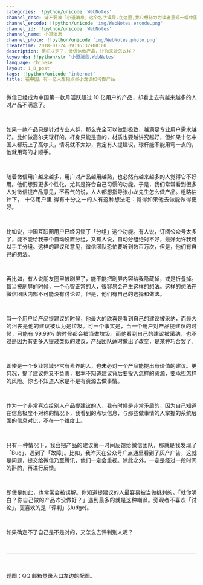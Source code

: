 ```yaml
---
categories: !!python/unicode 'WebNotes'
channel_desc: 请不要被「小道消息」这个名字误导.在这里,我只想努力为读者呈现一幅中国互联网的清明上河图.
channel_ercode: !!python/unicode 'img/WebNotes.ercode.png'
channel_id: !!python/unicode 'WebNotes'
channel_name: 小道消息
channel_photo: !!python/unicode 'img/WebNotes.photo.png'
createtime: 2018-01-24 09:16:32+00:00
description: 组织决定了，微信这款产品，让你来做怎么样？
keywords: !!python/str '小道消息,WebNotes'
language: chinese
layout: 1_0_post
tags: !!python/unicode 'internet'
title: 在中国，有一亿人想指点张小龙该如何做产品
---
```

<div class="rich_media_content" id="js_content">
<p style="text-align: justify;">
         微信已经成为中国第一款月活跃超过 10 亿用户的产品，却看上去有越来越多的人对产品不满意了。
        </p>
<p>
<br/>
</p>
<p style="text-align: justify;">
         如果一款产品只是针对专业人群，那么完全可以做到极致，越满足专业用户需求越好。比如做高尔夫球杆的，杆身只能是直的，材质也要越讲究越好，但如果十亿中国人都玩上了高尔夫，情况就不太妙，肯定有人提建议，球杆能不能用弯一点的，他就用弯的才顺手。
        </p>
<p>
<br/>
</p>
<p style="text-align: justify;">
         随着微信用户越来越多，用户对产品越用越熟，也必然有越来越多的人觉得它不好用。他们想要更多个性化，尤其是符合自己习惯的功能。于是，我们常常看到很多人对微信提产品意见，不客气的说，人人都想指导张小龙先生怎么做产品。粗略估计下，
         <span style="text-align: justify;">
          十亿用户里
         </span>
         得有十分之一的人有这种想法吧：觉得如果他去做能做得更好。
        </p>
<p>
<br/>
</p>
<p style="text-align: justify;">
         比如说，中国互联网用户已经习惯了「分组」这个功能。有人说，订阅公众号太多了，能不能给我来个自动设置分组，又有人说，自动分组绝对不好，最好允许我可以手工分组。这样的建议和意见，微信团队恐怕要听到数百万次，但是，他们有自己的想法。
        </p>
<p>
<br/>
</p>
<p style="text-align: justify;">
         再比如，有人说朋友圈里被刷屏了，能不能把刷屏内容给我隐藏掉，或是折叠掉。每当被刷屏的时候，一个心智正常的人，很容易会产生这样的想法。这样的想法在微信团队内部不可能没有讨论过，但是，他们有自己的选择和做法。
        </p>
<p>
<br/>
</p>
<p style="white-space: normal;text-align: justify;">
         当一个用户给产品提建议的时候，他最大的欣喜是看到自己的建议被采纳，而最大的沮丧是他的建议被认为是垃圾。可一个事实是，当一个用户对产品提建议的时候，可能有 99.99% 的时候都会被当做垃圾。而他看到自己的建议被采纳，也不过是因为有更多人提过类似的建议，产品团队适时做出了改变，是某种巧合罢了。
        </p>
<p style="white-space: normal;">
<br/>
</p>
<p style="white-space: normal;text-align: justify;">
         即使是一个专业领域非常有素养的人，也未必对一个产品能提出有价值的建议。更何况，提了建议你又不负责，根本不知道建议背后要投入怎样的资源，要承担怎样的风险。你也不知道人家是不是有资源去做事情。
        </p>
<p style="white-space: normal;">
<br/>
</p>
<p style="white-space: normal;text-align: justify;">
         作为一个非常喜欢给别人产品提建议的人，我有时候是非常矛盾的，因为自己知道在信息极度不对称的情况下，我看到的点状信息，与那些做事情的人掌握的系统层面的信息对比，不在一个维度上。
        </p>
<p style="white-space: normal;text-align: justify;">
<br/>
</p>
<p style="white-space: normal;text-align: justify;">
         只有一种情况下，我会把产品的建议第一时间反馈给微信团队，那就是我发现了「Bug」，遇到了「故障」。比如，我昨天在公众号广点通里看到了灰产广告，这就是问题，提交给微信乃至腾讯，他们一定会重视。除此之外，一定是经过一段时间的斟酌，再进行反馈。
        </p>
<p style="white-space: normal;text-align: justify;">
<br/>
</p>
<p style="text-align: justify;">
         即使是如此，也常常会被误解。你知道提建议的人最容易被当做挑刺的。「就你明白？你自己做的产品咋没做好？」遇到最多的就是这种嘲讽。旁观者不喜欢「讨论」，更喜欢的是「评判」(Judge)。
        </p>
<p style="text-align: justify;">
<br/>
</p>
<p style="text-align: justify;">
         如果确定不了自己是不是对的，又怎么去评判别人呢？
        </p>
<p style="white-space: normal;">
<br/>
</p>
<hr style="margin-top: 1em;margin-bottom: 1em;white-space: normal;max-width: 100%;font-family: Lato, Helvetica, Arial, freesans, clean, sans-serif;border-right-width: 0px;border-bottom-width: 0px;border-left-width: 0px;border-top-style: solid;border-top-color: rgb(234, 234, 234);height: 1px;color: rgb(51, 51, 51);font-size: 15px;box-sizing: border-box !important;word-wrap: break-word !important;"/>
<p style="white-space: normal;">
<br/>
</p>
<p>
         题图：QQ 邮箱登录入口左边的配图。
        </p>
<p>
<br/>
</p>
<p>
<br/>
</p>
</div>